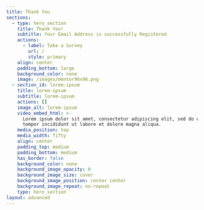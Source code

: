 ```yaml
---
title: Thank You
sections:
  - type: hero_section
    title: Thank You!
    subtitle: Your Email Address is successfully Registered
    actions:
      - label: Take a Survey
        url: /
        style: primary
    align: center
    padding_bottom: large
    background_color: none
    image: /images/mentor96x96.png
  - section_id: lorem-ipsum
    title: lorem-ipsum
    subtitle: lorem-ipsum
    actions: []
    image_alt: lorem-ipsum
    video_embed_html: >-
      Lorem ipsum dolor sit amet, consectetur adipiscing elit, sed do eiusmod
      tempor incididunt ut labore et dolore magna aliqua.
    media_position: top
    media_width: fifty
    align: center
    padding_top: medium
    padding_bottom: medium
    has_border: false
    background_color: none
    background_image_opacity: 0
    background_image_size: cover
    background_image_position: center center
    background_image_repeat: no-repeat
    type: hero_section
layout: advanced
---
```

